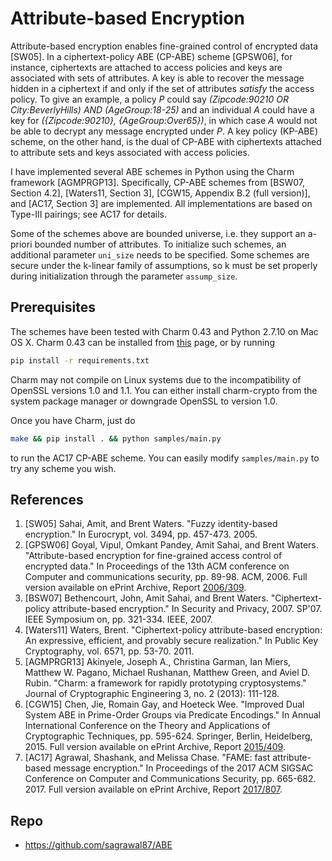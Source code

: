 # Attribute-based Encryption

Attribute-based encryption enables fine-grained control of encrypted data [SW05]. In a ciphertext-policy ABE (CP-ABE) scheme [GPSW06], for instance, ciphertexts are attached to access policies and keys are associated with sets of attributes. A key is able to recover the message hidden in a ciphertext if and only if the set of attributes *satisfy* the access policy. To give an example, a policy *P* could say *(Zipcode:90210 OR City:BeverlyHills) AND (AgeGroup:18-25)* and an individual *A* could have a key for *({Zipcode:90210}, {AgeGroup:Over65})*, in which case *A* would not be able to decrypt any message encrypted under *P*. A key policy (KP-ABE) scheme, on the other hand, is the dual of CP-ABE with ciphertexts attached to attribute sets and keys associated with access policies.

I have implemented several ABE schemes in Python using the Charm framework [AGMPRGP13]. Specifically, CP-ABE schemes from [BSW07, Section 4.2], [Waters11, Section 3], [CGW15, Appendix B.2 (full version)], and [AC17, Section 3] are implemented. All implementations are based on Type-III pairings; see AC17 for details.

Some of the schemes above are bounded universe, i.e. they support an a-priori bounded number of attributes. To initialize such schemes, an additional parameter `uni_size` needs to be specified. Some schemes are secure under the k-linear family of assumptions, so k must be set properly during initialization through the parameter `assump_size`.

## Prerequisites

The schemes have been tested with Charm 0.43 and Python 2.7.10 on Mac OS X.
Charm 0.43 can be installed from [this](https://github.com/JHUISI/charm/releases) page, or by running
```sh
pip install -r requirements.txt
```
Charm may not compile on Linux systems due to the incompatibility of OpenSSL versions 1.0 and 1.1. You can either install charm-crypto from the system package manager or downgrade OpenSSL to version 1.0.

Once you have Charm, just do
```sh
make && pip install . && python samples/main.py
```
to run the AC17 CP-ABE scheme. You can easily modify `samples/main.py` to try any scheme you wish.

## References

 1. [SW05] Sahai, Amit, and Brent Waters. "Fuzzy identity-based encryption." In Eurocrypt, vol. 3494, pp. 457-473. 2005.
 2. [GPSW06] Goyal, Vipul, Omkant Pandey, Amit Sahai, and Brent Waters. "Attribute-based encryption for fine-grained access control of encrypted data." In Proceedings of the 13th ACM conference on Computer and communications security, pp. 89-98. ACM, 2006. Full version available on ePrint Archive, Report [2006/309](https://eprint.iacr.org/2006/309).
 3. [BSW07] Bethencourt, John, Amit Sahai, and Brent Waters. "Ciphertext-policy attribute-based encryption." In Security and Privacy, 2007. SP'07. IEEE Symposium on, pp. 321-334. IEEE, 2007.
 4. [Waters11] Waters, Brent. "Ciphertext-policy attribute-based encryption: An expressive, efficient, and provably secure realization." In Public Key Cryptography, vol. 6571, pp. 53-70. 2011.
 5. [AGMPRGR13] Akinyele, Joseph A., Christina Garman, Ian Miers, Matthew W. Pagano, Michael Rushanan, Matthew Green, and Aviel D. Rubin. "Charm: a framework for rapidly prototyping cryptosystems." Journal of Cryptographic Engineering 3, no. 2 (2013): 111-128.
 6. [CGW15] Chen, Jie, Romain Gay, and Hoeteck Wee. "Improved Dual System ABE in Prime-Order Groups via Predicate Encodings." In Annual International Conference on the Theory and Applications of Cryptographic Techniques, pp. 595-624. Springer, Berlin, Heidelberg, 2015. Full version available on ePrint Archive, Report [2015/409](https://eprint.iacr.org/2015/409).
 7. [AC17] Agrawal, Shashank, and Melissa Chase. "FAME: fast attribute-based message encryption." In Proceedings of the 2017 ACM SIGSAC Conference on Computer and Communications Security, pp. 665-682. 2017. Full version available on ePrint Archive, Report [2017/807](https://eprint.iacr.org/2017/807).


## Repo

- https://github.com/sagrawal87/ABE